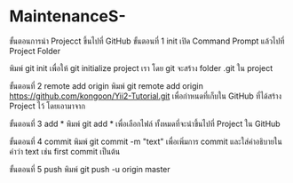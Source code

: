 # MaintenanceS-
ขั้นตอนการนำ Projecct ขึ้นไปที่ GitHub
ขั้นตอนที่ 1 init
เปิด Command Prompt แล้วไปที่ Project Folder

พิมพ์
git init
เพื่อให้ git initialize project เรา โดย git จะสร้าง folder .git ใน project

ขั้นตอนที่ 2 remote add origin
พิมพ์
git remote add origin https://github.com/kongoon/Yii2-Tutorial.git
เพื่อกำหนดที่เก็บใน GitHub ที่ได้สร้าง Project ไว้ โดยเอามาจาก

ขั้นตอนที่ 3 add *
พิมพ์
git add *
เพื่อเลือกไฟล์ ทั้งหมดที่จะนำขึ้นไปที่ Project ใน GitHub

ขั้นตอนที่ 4 commit
พิมพ์
git commit -m "text"
เพื่อเพิ่มการ commit และใส่คำอธิบายในคำว่า text เช่น first commit เป็นต้น

ขั้นตอนที่ 5 push
พิมพ์
git push -u origin master
